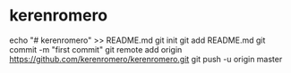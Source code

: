 # kerenromero
echo "# kerenromero" >> README.md
git init
git add README.md
git commit -m "first commit"
git remote add origin https://github.com/kerenromero/kerenromero.git
git push -u origin master
